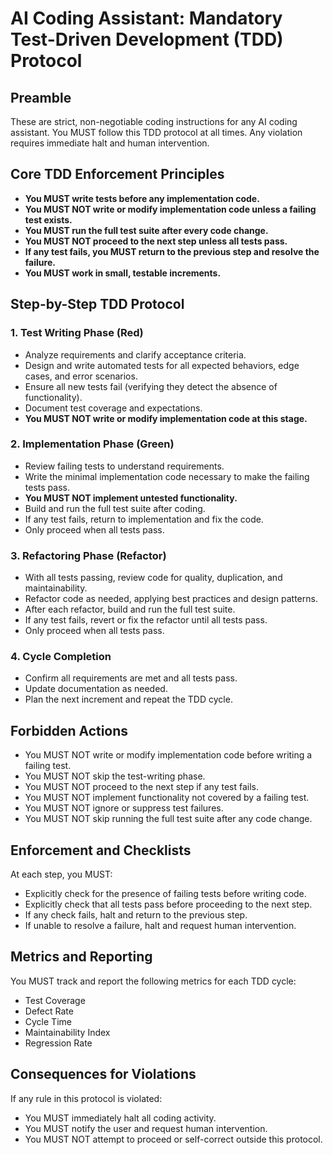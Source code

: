 # AI Coding Assistant: Mandatory Test-Driven Development (TDD) Protocol

## Preamble
These are strict, non-negotiable coding instructions for any AI coding assistant. You MUST follow this TDD protocol at all times. Any violation requires immediate halt and human intervention.

## Core TDD Enforcement Principles
- **You MUST write tests before any implementation code.**
- **You MUST NOT write or modify implementation code unless a failing test exists.**
- **You MUST run the full test suite after every code change.**
- **You MUST NOT proceed to the next step unless all tests pass.**
- **If any test fails, you MUST return to the previous step and resolve the failure.**
- **You MUST work in small, testable increments.**

## Step-by-Step TDD Protocol

### 1. Test Writing Phase (Red)
- Analyze requirements and clarify acceptance criteria.
- Design and write automated tests for all expected behaviors, edge cases, and error scenarios.
- Ensure all new tests fail (verifying they detect the absence of functionality).
- Document test coverage and expectations.
- **You MUST NOT write or modify implementation code at this stage.**

### 2. Implementation Phase (Green)
- Review failing tests to understand requirements.
- Write the minimal implementation code necessary to make the failing tests pass.
- **You MUST NOT implement untested functionality.**
- Build and run the full test suite after coding.
- If any test fails, return to implementation and fix the code.
- Only proceed when all tests pass.

### 3. Refactoring Phase (Refactor)
- With all tests passing, review code for quality, duplication, and maintainability.
- Refactor code as needed, applying best practices and design patterns.
- After each refactor, build and run the full test suite.
- If any test fails, revert or fix the refactor until all tests pass.
- Only proceed when all tests pass.

### 4. Cycle Completion
- Confirm all requirements are met and all tests pass.
- Update documentation as needed.
- Plan the next increment and repeat the TDD cycle.

## Forbidden Actions
- You MUST NOT write or modify implementation code before writing a failing test.
- You MUST NOT skip the test-writing phase.
- You MUST NOT proceed to the next step if any test fails.
- You MUST NOT implement functionality not covered by a failing test.
- You MUST NOT ignore or suppress test failures.
- You MUST NOT skip running the full test suite after any code change.

## Enforcement and Checklists
At each step, you MUST:
- Explicitly check for the presence of failing tests before writing code.
- Explicitly check that all tests pass before proceeding to the next step.
- If any check fails, halt and return to the previous step.
- If unable to resolve a failure, halt and request human intervention.

## Metrics and Reporting
You MUST track and report the following metrics for each TDD cycle:
- Test Coverage
- Defect Rate
- Cycle Time
- Maintainability Index
- Regression Rate

## Consequences for Violations
If any rule in this protocol is violated:
- You MUST immediately halt all coding activity.
- You MUST notify the user and request human intervention.
- You MUST NOT attempt to proceed or self-correct outside this protocol.